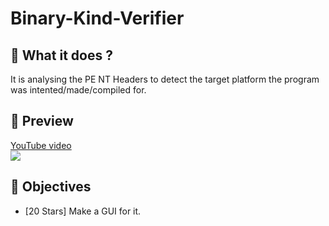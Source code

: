 # Binary-Kind-Verifier

## 📜 What it does ?

It is analysing the PE NT Headers to detect the target platform the program was intented/made/compiled for.

## 🎥 Preview

[YouTube video](https://www.youtube.com/watch?v=L2fqmSXwBI0)<br>
[![](https://i.imgur.com/EmKsPEh.png)](https://www.youtube.com/watch?v=L2fqmSXwBI0)

## 🌟 Objectives

- [20 Stars] Make a GUI for it.
